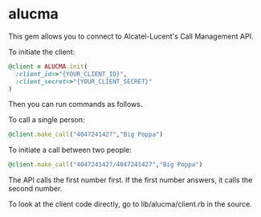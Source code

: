 # alucma

This gem allows you to connect to Alcatel-Lucent's Call Management API.

To initiate the client:

````ruby
@client = ALUCMA.init(
  :client_id=>"{YOUR_CLIENT_ID}",
  :client_secret=>"{YOUR_CLIENT_SECRET}"
)
````

Then you can run commands as follows.

To call a single person:

````ruby
@client.make_call("4047241427","Big Poppa")
````

To initiate a call between two people:
````ruby
@client.make_call("4047241427/4047241427","Big Poppa")
````
The API calls the first number first. If the first number answers, it calls the second number.


To look at the client code directly, go to lib/alucma/client.rb in the source.
